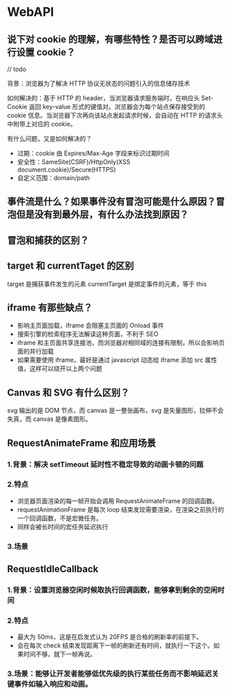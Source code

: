 # WebAPI

## 说下对 cookie 的理解，有哪些特性？是否可以跨域进行设置 cookie？

// todo

背景：浏览器为了解决 HTTP 协议无状态的问题引入的信息储存技术

如何解决的：基于 HTTP 的 header，当浏览器请求服务端时，在响应头 Set-Cookie 返回 key-value 形式的键值对。浏览器会为每个站点保存接受到的 cookie 信息。当浏览器下次再向该站点发起请求时候，会自动在 HTTP 的请求头中附带上对应的 cookie。

有什么问题，又是如何解决的？

- 过期：cookie 由 Expires/Max-Age 字段来标识过期时间
- 安全性：SameSite(CSRF)/HttpOnly(XSS document.cookie)/Secure(HTTPS)
- 自定义范围：domain/path

## 事件流是什么？如果事件没有冒泡可能是什么原因？冒泡但是没有到最外层，有什么办法找到原因？

## 冒泡和捕获的区别？

## target 和 currentTaget 的区别

target 是捕获事件发生的元素
currentTarget 是绑定事件的元素，等于 this

## iframe 有那些缺点？

- 影响主页面加载，iframe 会阻塞主页面的 Onload 事件
- 搜索引擎的检索程序无法解读这种页面，不利于 SEO
- iframe 和主页面共享连接池，而浏览器对相同域的连接有限制，所以会影响页面的并行加载
- 如果需要使用 iframe，最好是通过 javascript 动态给 iframe 添加 src 属性值，这样可以绕开以上两个问题

## Canvas 和 SVG 有什么区别？

svg 输出的是 DOM 节点，而 canvas 是一整张画布，svg 是矢量图形，拉伸不会失真，而 canvas 是像素图形。

## RequestAnimateFrame 和应用场景

### 1.背景：解决 setTimeout 延时性不稳定导致的动画卡顿的问题

### 2.特点

- 浏览器页面渲染的每一帧开始会调用 RequestAnimateFrame 的回调函数。
- requestAnimationFrame 是每次 loop 结束发现需要渲染，在渲染之前执行的一个回调函数，不是宏微任务。
- 同样会被长时间的宏任务延迟执行

### 3.场景

## RequestIdleCallback

### 1.背景：设置浏览器空闲时候取执行回调函数，能够拿到剩余的空闲时间

### 2.特点

- 最大为 50ms，这是在启发式认为 20FPS 是合格的刷新率的前提下。
- 会在每次 check 结束发现距离下一帧的刷新还有时间，就执行一下这个。如果时间不够，就下一帧再说。

### 3.场景：能够让开发者能够低优先级的执行某些任务而不影响延迟关键事件如输入响应和动画。
